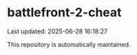 # battlefront-2-cheat

Last updated: 2025-06-28 16:18:27

This repository is automatically maintained.
